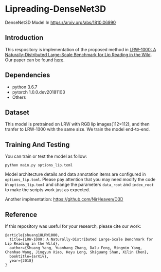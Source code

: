# Lipreading-DenseNet3D
DenseNet3D Model In https://arxiv.org/abs/1810.06990
## Introduction   

This respository is implementation of the proposed method in [LRW-1000: A Naturally-Distributed Large-Scale Benchmark for Lip Reading in the Wild](). Our paper can be found [here](https://arxiv.org/pdf/1810.06990.pdf).

## Dependencies
* python 3.6.7   
* pytorch 1.0.0.dev20181103
* Others
## Dataset
This model is pretrained on LRW with RGB lip images(112×112), and then tranfer to LRW-1000 with the same size. We train the model end-to-end.   
## Training And Testing
You can train or test the model as follow:
```
python main.py options_lip.toml
```
Model architecture details and data annotation items are configured in `options_lip.toml`. Please pay attention that you may need modify the code in `options_lip.toml` and change the parameters `data_root` and `index_root` to make the scripts work just as expected. 

Another implmentation: https://github.com/NirHeaven/D3D

## Reference

If this repository was useful for your research, please cite our work:

```
@article{shuang18LRW1000,
  title={LRW-1000: A Naturally-Distributed Large-Scale Benchmark for Lip Reading in the Wild},
  author={Shuang Yang, Yuanhang Zhang, Dalu Feng, Mingmin Yang, Chenhao Wang, Jingyun Xiao, Keyu Long, Shiguang Shan, Xilin Chen},
  booktitle={arXiv},
  year={2018}
}
```
